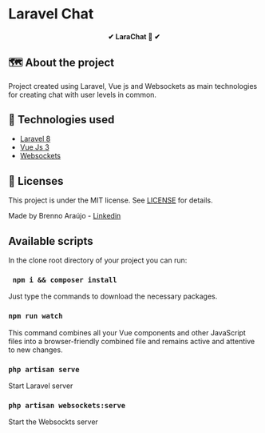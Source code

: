 # Laravel Chat

<h4 align="center"> 
	✔  LaraChat 🚀  ✔
</h4>

## 🗺 About the project

Project created using Laravel, Vue js and Websockets as main technologies for creating chat with user levels in common.

## 🚀 Technologies used

- [Laravel 8](https://laravel.com/)
- [Vue Js 3](https://vuejs.org/)
- [Websockets](https://beyondco.de/docs/laravel-websockets/getting-started/introduction) 

## :memo: Licenses

This project is under the MIT license. See [LICENSE](https://github.com/brenno-git/laravel-chat/blob/main/LICENSE) for details.

Made by Brenno Araújo - [Linkedin](https://www.linkedin.com/in/brennoaraujo/)

## Available scripts

In the clone root directory of your project you can run:

### ` npm i && composer install`

Just type the commands to download the necessary packages.

### `npm run watch`

This command combines all your Vue components and other JavaScript files into a browser-friendly combined file and remains active and attentive to new changes.

### `php artisan serve`

Start Laravel server

### `php artisan websockets:serve`

Start the Websockts server



